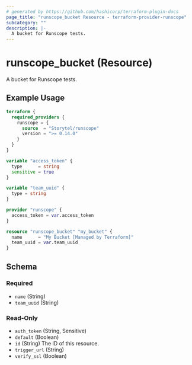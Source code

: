 ```yaml
---
# generated by https://github.com/hashicorp/terraform-plugin-docs
page_title: "runscope_bucket Resource - terraform-provider-runscope"
subcategory: ""
description: |-
  A bucket for Runscope tests.
---
```


# runscope_bucket (Resource)

A bucket for Runscope tests.

## Example Usage

```terraform
terraform {
  required_providers {
    runscope = {
      source  = "Storytel/runscope"
      version = ">= 0.14.0"
    }
  }
}

variable "access_token" {
  type      = string
  sensitive = true
}

variable "team_uuid" {
  type = string
}

provider "runscope" {
  access_token = var.access_token
}

resource "runscope_bucket" "my_bucket" {
  name      = "My Bucket [Managed by Terraform]"
  team_uuid = var.team_uuid
}
```

<!-- schema generated by tfplugindocs -->
## Schema

### Required

- `name` (String)
- `team_uuid` (String)

### Read-Only

- `auth_token` (String, Sensitive)
- `default` (Boolean)
- `id` (String) The ID of this resource.
- `trigger_url` (String)
- `verify_ssl` (Boolean)


